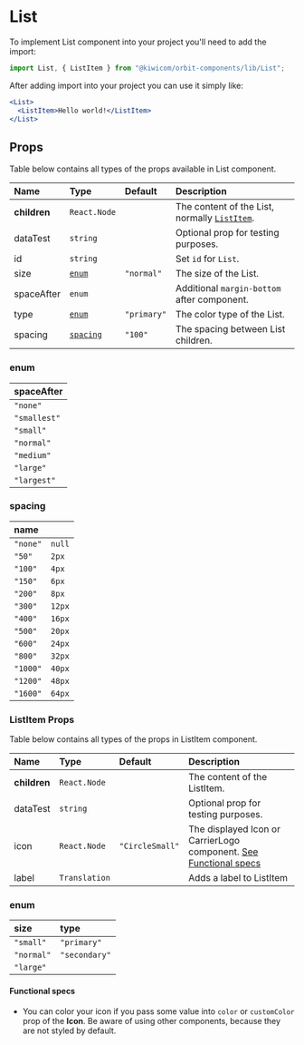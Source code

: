 # List

To implement List component into your project you'll need to add the import:

```jsx
import List, { ListItem } from "@kiwicom/orbit-components/lib/List";
```

After adding import into your project you can use it simply like:

```jsx
<List>
  <ListItem>Hello world!</ListItem>
</List>
```

## Props

Table below contains all types of the props available in List component.

| Name         | Type                  | Default     | Description                                                      |
| :----------- | :-------------------- | :---------- | :--------------------------------------------------------------- |
| **children** | `React.Node`          |             | The content of the List, normally [`ListItem`](#listitem-props). |
| dataTest     | `string`              |             | Optional prop for testing purposes.                              |
| id           | `string`              |             | Set `id` for `List`.                                             |
| size         | [`enum`](#enum)       | `"normal"`  | The size of the List.                                            |
| spaceAfter   | `enum`                |             | Additional `margin-bottom` after component.                      |
| type         | [`enum`](#enum)       | `"primary"` | The color type of the List.                                      |
| spacing      | [`spacing`](#spacing) | `"100"`     | The spacing between List children.                               |

### enum

| spaceAfter   |
| :----------- |
| `"none"`     |
| `"smallest"` |
| `"small"`    |
| `"normal"`   |
| `"medium"`   |
| `"large"`    |
| `"largest"`  |

### spacing

| name     |        |
| :------- | :----- |
| `"none"` | `null` |
| `"50"`   | `2px`  |
| `"100"`  | `4px`  |
| `"150"`  | `6px`  |
| `"200"`  | `8px`  |
| `"300"`  | `12px` |
| `"400"`  | `16px` |
| `"500"`  | `20px` |
| `"600"`  | `24px` |
| `"800"`  | `32px` |
| `"1000"` | `40px` |
| `"1200"` | `48px` |
| `"1600"` | `64px` |

### ListItem Props

Table below contains all types of the props in ListItem component.

| Name         | Type          | Default         | Description                                                                            |
| :----------- | :------------ | :-------------- | :------------------------------------------------------------------------------------- |
| **children** | `React.Node`  |                 | The content of the ListItem.                                                           |
| dataTest     | `string`      |                 | Optional prop for testing purposes.                                                    |
| icon         | `React.Node`  | `"CircleSmall"` | The displayed Icon or CarrierLogo component. [See Functional specs](#functional-specs) |
| label        | `Translation` |                 | Adds a label to ListItem                                                               |

### enum

| size       | type          |
| :--------- | :------------ |
| `"small"`  | `"primary"`   |
| `"normal"` | `"secondary"` |
| `"large"`  |

#### Functional specs

- You can color your icon if you pass some value into `color` or `customColor` prop of the **Icon**. Be aware of using other components, because they are not styled by default.
